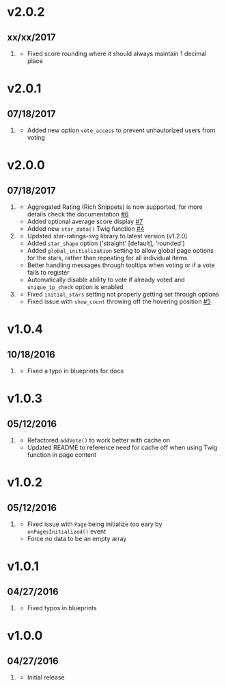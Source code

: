 # v2.0.2
## xx/xx/2017

1. [](#bugfix)
    * Fixed score rounding where it should always maintain 1 decimal place

# v2.0.1
## 07/18/2017

1. [](#new)
    * Added new option `vote_access` to prevent unhautorized users from voting

# v2.0.0
## 07/18/2017

1. [](#new)
    * Aggregated Rating (Rich Snippets) is now supported, for more details check the documentation [#6](https://github.com/getgrav/grav-plugin-star-ratings/issues/6)
    * Added optional average score display [#7](https://github.com/getgrav/grav-plugin-star-ratings/issues/7)
    * Added new `star_data()` Twig function [#4](https://github.com/getgrav/grav-plugin-star-ratings/issues/4)
1. [](#improved)
    * Updated star-ratings-svg library to latest version (v1.2.0)
    * Added `star_shape` option ('straight' [default], 'rounded')
    * Added `global_initialization` setting to allow global page options for the stars, rather than repeating for all individual items
    * Better handling messages through tooltips when voting or if a vote fails to register
    * Automatically disable ability to vote if already voted and `unique_ip_check` option is enabled
1. [](#bugfix)
    * Fixed `initial_stars` setting not properly getting set through options
    * Fixed issue with `show_count` throwing off the hovering position [#5](https://github.com/getgrav/grav-plugin-star-ratings/issues/5)

# v1.0.4
## 10/18/2016

1. [](#bugfix)
    * Fixed a typo in blueprints for docs

# v1.0.3
## 05/12/2016

1. [](#bugfix)
    * Refactored `addVote()` to work better with cache on
    * Updated README to reference need for cache off when using Twig function in page content

# v1.0.2
## 05/12/2016

1. [](#bugfix)
    * Fixed issue with `Page` being initialize too eary by `onPagesInitialized()` event
    * Force no data to be an empty array

# v1.0.1
## 04/27/2016

1. [](#new)
    * Fixed typos in blueprints

# v1.0.0
## 04/27/2016

1. [](#new)
    * Initial release
